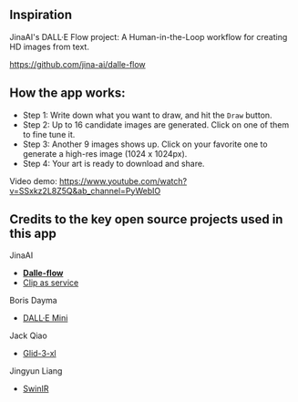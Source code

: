 ## Inspiration
JinaAI's DALL·E Flow project: A Human-in-the-Loop workflow for creating HD images from text.

https://github.com/jina-ai/dalle-flow

## How the app works:

* Step 1: Write down what you want to draw, and hit the `Draw` button.
* Step 2: Up to 16 candidate images are generated. Click on one of them to fine tune it.
* Step 3: Another 9 images shows up. Click on your favorite one to generate a high-res image (1024 x 1024px).
* Step 4: Your art is ready to download and share. 

Video demo: https://www.youtube.com/watch?v=SSxkz2L8Z5Q&ab_channel=PyWebIO

## Credits to the key open source projects used in this app


JinaAI
* [**Dalle-flow**](https://github.com/jina-ai/dalle-flow)
* [Clip as service](https://github.com/jina-ai/clip-as-service)

Boris Dayma
* [DALL·E Mini](https://github.com/borisdayma/dalle-mini)

Jack Qiao
* [Glid-3-xl](https://github.com/Jack000/glid-3-xl)

Jingyun Liang
* [SwinIR](https://github.com/JingyunLiang/SwinIR)
